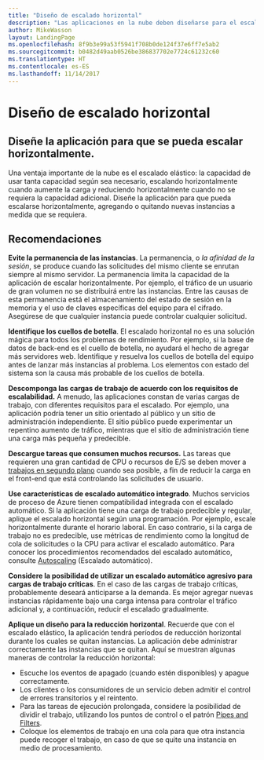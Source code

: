 ```yaml
---
title: "Diseño de escalado horizontal"
description: "Las aplicaciones en la nube deben diseñarse para el escalado horizontal."
author: MikeWasson
layout: LandingPage
ms.openlocfilehash: 8f9b3e99a53f5941f708b0de124f37e6ff7e5ab2
ms.sourcegitcommit: b0482d49aab0526be386837702e7724c61232c60
ms.translationtype: HT
ms.contentlocale: es-ES
ms.lasthandoff: 11/14/2017
---
```

# <a name="design-to-scale-out"></a>Diseño de escalado horizontal

## <a name="design-your-application-so-that-it-can-scale-horizontally"></a>Diseñe la aplicación para que se pueda escalar horizontalmente.

Una ventaja importante de la nube es el escalado elástico: la capacidad de usar tanta capacidad según sea necesario, escalando horizontalmente cuando aumente la carga y reduciendo horizontalmente cuando no se requiera la capacidad adicional. Diseñe la aplicación para que pueda escalarse horizontalmente, agregando o quitando nuevas instancias a medida que se requiera.

## <a name="recommendations"></a>Recomendaciones

**Evite la permanencia de las instancias**. La permanencia, o *la afinidad de la sesión*, se produce cuando las solicitudes del mismo cliente se enrutan siempre al mismo servidor. La permanencia limita la capacidad de la aplicación de escalar horizontalmente. Por ejemplo, el tráfico de un usuario de gran volumen no se distribuirá entre las instancias. Entre las causas de esta permanencia está el almacenamiento del estado de sesión en la memoria y el uso de claves específicas del equipo para el cifrado. Asegúrese de que cualquier instancia puede controlar cualquier solicitud. 

**Identifique los cuellos de botella**. El escalado horizontal no es una solución mágica para todos los problemas de rendimiento. Por ejemplo, si la base de datos de back-end es el cuello de botella, no ayudará el hecho de agregar más servidores web. Identifique y resuelva los cuellos de botella del equipo antes de lanzar más instancias al problema. Los elementos con estado del sistema son la causa más probable de los cuellos de botella. 

**Descomponga las cargas de trabajo de acuerdo con los requisitos de escalabilidad.**  A menudo, las aplicaciones constan de varias cargas de trabajo, con diferentes requisitos para el escalado. Por ejemplo, una aplicación podría tener un sitio orientado al público y un sitio de administración independiente. El sitio público puede experimentar un repentino aumento de tráfico, mientras que el sitio de administración tiene una carga más pequeña y predecible. 

**Descargue tareas que consumen muchos recursos.** Las tareas que requieren una gran cantidad de CPU o recursos de E/S se deben mover a [trabajos en segundo plano][background-jobs] cuando sea posible, a fin de reducir la carga en el front-end que está controlando las solicitudes de usuario.

**Use características de escalado automático integrado**. Muchos servicios de proceso de Azure tienen compatibilidad integrada con el escalado automático. Si la aplicación tiene una carga de trabajo predecible y regular, aplique el escalado horizontal según una programación. Por ejemplo, escale horizontalmente durante el horario laboral. En caso contrario, si la carga de trabajo no es predecible, use métricas de rendimiento como la longitud de cola de solicitudes o la CPU para activar el escalado automático. Para conocer los procedimientos recomendados del escalado automático, consulte [Autoscaling][autoscaling] (Escalado automático).

**Considere la posibilidad de utilizar un escalado automático agresivo para cargas de trabajo críticas**. En el caso de las cargas de trabajo críticas, probablemente deseará anticiparse a la demanda. Es mejor agregar nuevas instancias rápidamente bajo una carga intensa para controlar el tráfico adicional y, a continuación, reducir el escalado gradualmente.

**Aplique un diseño para la reducción horizontal**.  Recuerde que con el escalado elástico, la aplicación tendrá períodos de reducción horizontal durante los cuales se quitan instancias. La aplicación debe administrar correctamente las instancias que se quitan. Aquí se muestran algunas maneras de controlar la reducción horizontal:

- Escuche los eventos de apagado (cuando estén disponibles) y apague correctamente. 
- Los clientes o los consumidores de un servicio deben admitir el control de errores transitorios y el reintento. 
- Para las tareas de ejecución prolongada, considere la posibilidad de dividir el trabajo, utilizando los puntos de control o el patrón [Pipes and Filters][pipes-filters-pattern]. 
- Coloque los elementos de trabajo en una cola para que otra instancia puede recoger el trabajo, en caso de que se quite una instancia en medio de procesamiento. 


<!-- links -->

[autoscaling]: ../../best-practices/auto-scaling.md
[background-jobs]: ../../best-practices/background-jobs.md
[pipes-filters-pattern]: ../../patterns/pipes-and-filters.md
